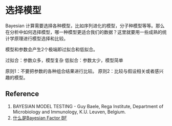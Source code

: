 # 选择模型

Bayesian 计算需要选择各种模型，比如序列进化的模型，分子种模型等等。那么在分析中如何选择模型，哪一种模型更适合我们的数据？这里就要用一些成熟的统计学原理进行模型选择和比较。

模型和参数会产生2个极端即过拟合和低拟合。

过拟合：参数众多，模型复杂
低拟合：参数太少，模型简单

原则1：不要把参数的各种组合结果进行比较。
原则2：比较与假设相关或者感兴趣的模型。

## Reference
1. BAYESIAN MODEL TESTING - Guy Baele, Rega Institute, Department of Microbiology and Immunology, K.U. Leuven, Belgium.
2. [什么是Bayesian Factor BF](http://bayesfactor.blogspot.ca/2014/02/the-bayesfactor-package-this-blog-is.html)
